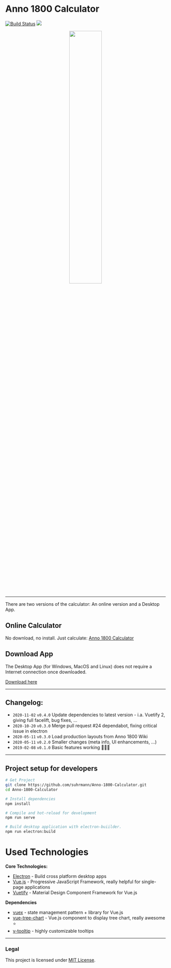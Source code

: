 # Anno 1800 Calculator

[![Build Status](https://travis-ci.org/suhrmann/Anno-1800-Calculator.svg?branch=master)](https://travis-ci.org/suhrmann/Anno-1800-Calculator)
[![](https://img.shields.io/github/downloads/Vadammt/Anno-1800-Calculator/total.svg?style=flat)](https://github.com/Vadammt/Anno-1800-Calculator/releases)

<p align="center">
  <a href="https://suhrmann.github.io/Anno-1800-Calculator/#/chains">
    <img src="https://github.com/suhrmann/Anno-1800-Calculator/wiki/images/production-chains-sample.png" width="45%">
  </a>
</p>

-----

There are two versions of the calculator: An online version and a Desktop App.

## Online Calculator

No download, no install. Just calculate: [Anno 1800 Calculator](https://suhrmann.github.io/Anno-1800-Calculator/)


## Download App

The Desktop App (for Windows, MacOS and Linux) does not require a Internet connection once downloaded. 

[Download here](https://github.com/Vadammt/Anno-1800-Calculator/releases)

---

## Changelog:

- ``2020-11-02`` ``v0.4.0`` Update dependencies to latest version - i.a. Vuetify 2, giving full facelift, bug fixes, ...
- ``2020-10-20`` ``v0.3.0`` Merge pull request #24 dependabot, fixing critical issue in electron
- ``2020-05-11`` ``v0.3.0`` Load production layouts from Anno 1800 Wiki
- ``2020-05-11`` ``v0.2.0`` Smaller changes (meta info, UI enhancements, ...)
- ``2019-02-08`` ``v0.1.0`` Basic features working 🎉🎉🎉

---

## Project setup for developers

```bash
# Get Project
git clone https://github.com/suhrmann/Anno-1800-Calculator.git
cd Anno-1800-Calculator

# Install dependencies
npm install

# Compile and hot-reload for development
npm run serve

# Build desktop application with electron-buiilder.
npm run electron:build

```

# Used Technologies

**Core Technologies:**

 - [Electron](https://electronjs.org/) - Build cross platform desktop apps
 - [Vue.js](https://vuejs.org/) - Progressive JavaScript Framework, really helpful for single-page applications
 - [Vuetify](https://vuetifyjs.com/en/) - Material Design Component Framework for Vue.js

**Dependencies**

 - [vuex](https://vuex.vuejs.org/) - state management pattern + library for Vue.js
 - [vue-tree-chart](https://refined-x.com/Vue-Tree-Chart/) - Vue.js component to display tree chart, really awesome ⭐
 - [v-tooltip](https://akryum.github.io/v-tooltip/#/) - highly customizable tooltips

 ---
 
### Legal

This project is licensed under [MIT License](LICENSE).
